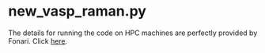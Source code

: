 # new_vasp_raman.py

The details for running the code on HPC machines are perfectly provided by Fonari.
Click [here](https://github.com/raman-sc/VASP). 
